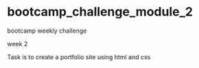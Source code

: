 # bootcamp_challenge_module_2

bootcamp weekly challenge

week 2

Task is to create a portfolio site using html and css
